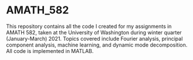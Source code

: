 # AMATH_582

This repository contains all the code I created for my assignments in AMATH 582, taken at the University of Washington during winter quarter (January-March) 2021. Topics covered include Fourier analysis, principal component analysis, machine learning, and dynamic mode decomposition. All code is implemented in MATLAB.
